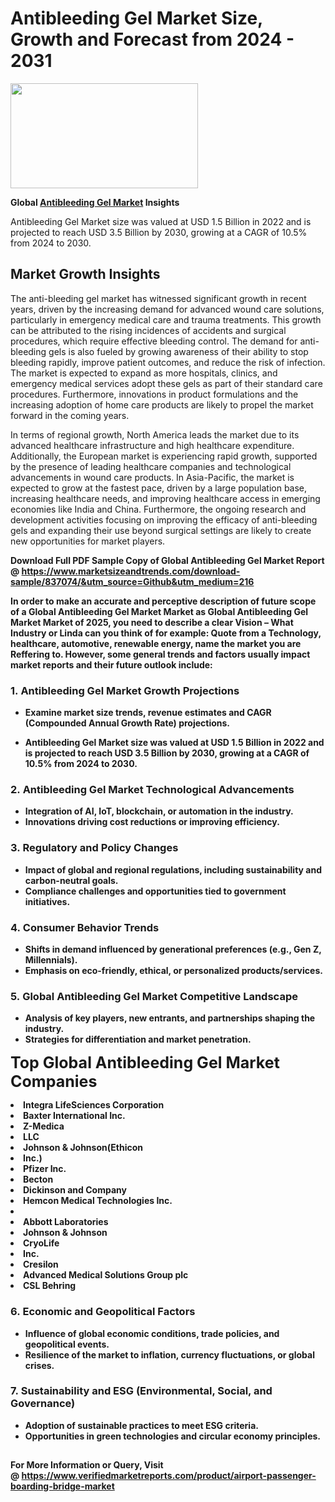 <H1>Antibleeding Gel Market Size, Growth and Forecast from 2024 - 2031</H1><img class="aligncenter size-medium wp-image-584254" src="https://thirdeyenews.in/wp-content/uploads/2024/09/Global-Market-Research-300x168.jpeg" alt="" width="300" height="168" /><p><strong>Global&nbsp;<a href="https://www.marketsizeandtrends.com/download-sample/837074/&amp;utm_source=Github&utm_medium=216">Antibleeding Gel Market</a> Insights</strong></p><p>Antibleeding Gel Market size was valued at USD 1.5 Billion in 2022 and is projected to reach USD 3.5 Billion by 2030, growing at a CAGR of 10.5% from 2024 to 2030.</p><p><h2>Market Growth Insights</h2> <p>The anti-bleeding gel market has witnessed significant growth in recent years, driven by the increasing demand for advanced wound care solutions, particularly in emergency medical care and trauma treatments. This growth can be attributed to the rising incidences of accidents and surgical procedures, which require effective bleeding control. The demand for anti-bleeding gels is also fueled by growing awareness of their ability to stop bleeding rapidly, improve patient outcomes, and reduce the risk of infection. The market is expected to expand as more hospitals, clinics, and emergency medical services adopt these gels as part of their standard care procedures. Furthermore, innovations in product formulations and the increasing adoption of home care products are likely to propel the market forward in the coming years.</p> <p><strong></strong></p> <p>In terms of regional growth, North America leads the market due to its advanced healthcare infrastructure and high healthcare expenditure. Additionally, the European market is experiencing rapid growth, supported by the presence of leading healthcare companies and technological advancements in wound care products. In Asia-Pacific, the market is expected to grow at the fastest pace, driven by a large population base, increasing healthcare needs, and improving healthcare access in emerging economies like India and China. Furthermore, the ongoing research and development activities focusing on improving the efficacy of anti-bleeding gels and expanding their use beyond surgical settings are likely to create new opportunities for market players.</p> <p><strong></p><p><span class=""><strong>Download Full PDF Sample Copy of Global Antibleeding Gel Market Report</strong> @ <a href="https://www.marketsizeandtrends.com/download-sample/837074/&amp;utm_source=Github&utm_medium=216" target="_blank">https://www.marketsizeandtrends.com/download-sample/837074/&amp;utm_source=Github&utm_medium=216</a></span></p><p>In order to make an accurate and perceptive description of future scope of a Global&nbsp;Antibleeding Gel Market Market as Global&nbsp;Antibleeding Gel Market Market of 2025, you need to describe a clear Vision &ndash; What Industry or Linda can you think of for example: Quote from a Technology, healthcare, automotive, renewable energy, name the market you are Reffering to. However, some general trends and factors usually impact market reports and their future outlook include:</p><h3>1.&nbsp;<strong>Antibleeding Gel Market Growth Projections</strong></h3><ul><li>Examine market size trends, revenue estimates and CAGR (Compounded Annual Growth Rate) projections.</li><li><p>Antibleeding Gel Market size was valued at USD 1.5 Billion in 2022 and is projected to reach USD 3.5 Billion by 2030, growing at a CAGR of 10.5% from 2024 to 2030.</p></li></ul><h3>2.&nbsp;<strong>Antibleeding Gel Market Technological Advancements</strong></h3><ul><li>Integration of AI, IoT, blockchain, or automation in the industry.</li><li>Innovations driving cost reductions or improving efficiency.</li></ul><h3>3.&nbsp;<strong>Regulatory and Policy Changes</strong></h3><ul><li>Impact of global and regional regulations, including sustainability and carbon-neutral goals.</li><li>Compliance challenges and opportunities tied to government initiatives.</li></ul><h3>4.&nbsp;<strong>Consumer Behavior Trends</strong></h3><ul><li>Shifts in demand influenced by generational preferences (e.g., Gen Z, Millennials).</li><li>Emphasis on eco-friendly, ethical, or personalized products/services.</li></ul><h3>5.&nbsp;<strong>Global Antibleeding Gel Market Competitive Landscape</strong></h3><ul><li>Analysis of key players, new entrants, and partnerships shaping the industry.</li><li>Strategies for differentiation and market penetration.</li></ul><p data-pm-slice="1 1 []"><span style="color: inherit; font-family: inherit; font-size: 25px;">Top Global Antibleeding Gel Market Companies</span></p><div class="" data-test-id=""><p><li>Integra LifeSciences Corporation</li><li> Baxter International Inc.</li><li> Z-Medica</li><li> LLC</li><li> Johnson & Johnson(Ethicon</li><li> Inc.)</li><li> Pfizer Inc.</li><li> Becton</li><li> Dickinson and Company</li><li> Hemcon Medical Technologies Inc.</li><li></li><li> Abbott Laboratories</li><li> Johnson & Johnson</li><li> CryoLife</li><li> Inc.</li><li> Cresilon</li><li> Advanced Medical Solutions Group plc</li><li> CSL Behring</li></p></div><h3>6.&nbsp;<strong>Economic and Geopolitical Factors</strong></h3><ul><li>Influence of global economic conditions, trade policies, and geopolitical events.</li><li>Resilience of the market to inflation, currency fluctuations, or global crises.</li></ul><h3>7.&nbsp;<strong>Sustainability and ESG (Environmental, Social, and Governance)</strong></h3><ul><li>Adoption of sustainable practices to meet ESG criteria.</li><li>Opportunities in green technologies and circular economy principles.</li></ul><h2><strong style="font-size: 14px;">For More Information or Query, Visit @&nbsp;</strong><a style="background-color: #ffffff; font-size: 14px;" href="https://www.marketsizeandtrends.com/report/antibleeding-gel-market/" target="_blank">https://www.verifiedmarketreports.com/product/airport-passenger-boarding-bridge-market</a></h2>

